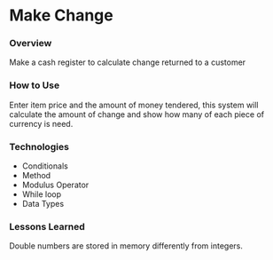 # Make Change

### Overview

Make a cash register to calculate change returned to a customer

### How to Use

Enter item price and the amount of money tendered, this system will calculate the amount of change and show how many  of each piece of currency is need.

### Technologies

* Conditionals
* Method
* Modulus Operator
* While loop
* Data Types

### Lessons Learned

Double numbers are stored in memory differently from integers. 
